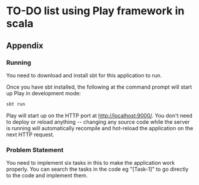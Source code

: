 # TO-DO list using Play framework in scala

## Appendix

### Running

You need to download and install sbt for this application to run.

Once you have sbt installed, the following at the command prompt will start up Play in development mode:

```bash
sbt run
```

Play will start up on the HTTP port at <http://localhost:9000/>.   You don't need to deploy or reload anything -- changing any source code while the server is running will automatically recompile and hot-reload the application on the next HTTP request.

### Problem Statement

You need to implement six tasks in this to make the application work properly. You can search the tasks in the code eg "[Task-1]" to go directly to the code and implement them.

